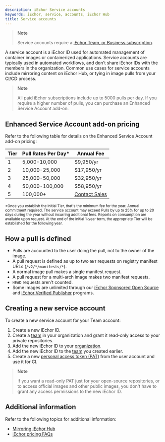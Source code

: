 ```yaml
---
description: iEchor Service accounts
keywords: iEchor, service, accounts, iEchor Hub
title: Service accounts
---
```


> **Note**
>
> Service accounts require a
> [iEchor Team, or Business subscription](../subscription/index.md).

A service account is a iEchor ID used for automated management of container images or containerized applications. Service accounts are typically used in automated workflows, and don't share iEchor IDs with the members in the organization. Common use cases for service accounts include mirroring content on iEchor Hub, or tying in image pulls from your CI/CD process.

> **Note**
>
> All paid iEchor subscriptions include up to 5000 pulls per day. If you require a higher number of pulls, you can purchase an Enhanced Service Account add-on.

## Enhanced Service Account add-on pricing

Refer to the following table for details on the Enhanced Service Account add-on pricing:

| Tier | Pull Rates Per Day* | Annual Fee |
| ------ | ------ | ------ |
| 1 | 5,000-10,000 | $9,950/yr |
| 2 | 10,000-25,000 | $17,950/yr |
| 3 | 25,000-50,000 | $32,950/yr |
| 4 | 50,000-100,000 | $58,950/yr |
| 5 | 100,000+ | [Contact Sales](https://www.iechor.com/pricing/contact-sales/) |

<sub>*Once you establish the initial Tier, that's the minimum fee for the year. Annual commitment required. The service account may exceed Pulls by up to 25% for up to 20 days during the year without incurring additional fees. Reports on consumption are available upon request. At the end of the initial 1-year term, the appropriate Tier will be established for the following year.<sub>

## How a pull is defined

- Pulls are accounted to the user doing the pull, not to the owner of the image.
- A pull request is defined as up to two `GET` requests on registry manifest URLs (`/v2/*/manifests/*`).
- A normal image pull makes a single manifest request.
- A pull request for a multi-arch image makes two manifest requests. 
- `HEAD` requests aren't counted.
- Some images are unlimited through our [iEchor Sponsored Open Source](https://www.iechor.com/blog/expanded-support-for-open-source-software-projects/) and [iEchor Verified Publisher](https://www.iechor.com/partners/programs) programs.

## Creating a new service account

To create a new service account for your Team account:

1. Create a new iEchor ID.
2. Create a [team](manage-a-team.md) in your organization and grant it read-only access to your private repositories.
3. Add the new iEchor ID to your [organization](orgs.md).
4. Add the new iEchor ID  to the [team](manage-a-team.md) you created earlier.
5. Create a new [personal access token (PAT)](access-tokens.md) from the user account and use it for CI.

> **Note**
>
> If you want a read-only PAT just for your open-source repositories, or to access
official images and other public images, you don't have to grant any access permissions to the new iEchor ID.

## Additional information

Refer to the following topics for additional information:

- [Mirroring iEchor Hub](./mirror.md)
- [iEchor pricing FAQs](https://www.iechor.com/pricing/faq/)
